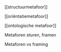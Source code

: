 
[[structuurmetafoor]]

[[oriëntatiemetafoor]]

[[ontologische metafoor]]

Metaforen sturen, framen

Metaforen vs framing





